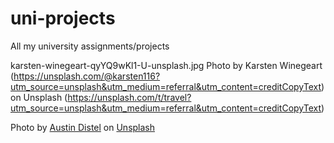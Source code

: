 # uni-projects
All my university assignments/projects

karsten-winegeart-qyYQ9wKl1-U-unsplash.jpg
Photo by Karsten Winegeart (https://unsplash.com/@karsten116?utm_source=unsplash&utm_medium=referral&utm_content=creditCopyText) on Unsplash (https://unsplash.com/t/travel?utm_source=unsplash&utm_medium=referral&utm_content=creditCopyText)

<span>Photo by <a href="https://unsplash.com/@austindistel?utm_source=unsplash&amp;utm_medium=referral&amp;utm_content=creditCopyText">Austin Distel</a> on <a href="https://unsplash.com/s/photos/travel-agent?utm_source=unsplash&amp;utm_medium=referral&amp;utm_content=creditCopyText">Unsplash</a></span>